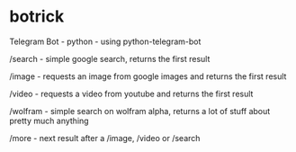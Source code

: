 # botrick
Telegram Bot - python - using python-telegram-bot

/search - simple google search, returns the first result

/image - requests an image from google images and returns the first result 

/video - requests a video from youtube and returns the first result

/wolfram - simple search on wolfram alpha, returns a lot of stuff about pretty much anything

/more - next result after a /image, /video or /search
